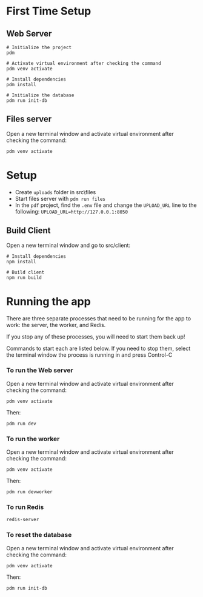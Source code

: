 # First Time Setup


## Web Server

```
# Initialize the project
pdm

# Activate virtual environment after checking the command
pdm venv activate

# Install dependencies
pdm install

# Initialize the database
pdm run init-db

```

## Files server

Open a new terminal window and activate virtual environment after checking the command:

```
pdm venv activate
```

# Setup

- Create `uploads` folder in src\files
- Start files server with `pdm run files`
- In the `pdf` project, find the `.env` file and change the `UPLOAD_URL` line to the following: `UPLOAD_URL=http://127.0.0.1:8050`

## Build Client

Open a new terminal window and go to src/client:

```
# Install dependencies
npm install

# Build client
npm run build

```

# Running the app

There are three separate processes that need to be running for the app to work: the server, the worker, and Redis.

If you stop any of these processes, you will need to start them back up!

Commands to start each are listed below. If you need to stop them, select the terminal window the process is running in and press Control-C

### To run the Web server

Open a new terminal window and activate virtual environment after checking the command:

```
pdm venv activate
```

Then:

```
pdm run dev
```

### To run the worker

Open a new terminal window and activate virtual environment after checking the command:

```
pdm venv activate
```

Then:

```
pdm run devworker
```

### To run Redis

```
redis-server
```

### To reset the database

Open a new terminal window and activate virtual environment after checking the command:

```
pdm venv activate
```

Then:

```
pdm run init-db
```
